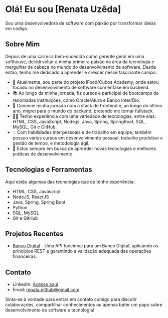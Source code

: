 # Olá! Eu sou [Renata Uzêda]

Sou uma desenvolvedora de software com paixão por transformar ideias em código.


## Sobre Mim
Depois de uma carreira bem-sucedida como gerente geral em uma softhouse, decidi voltar à minha primeira paixão na área da tecnologia e mergulhar de cabeça no mundo do desenvolvimento de software. Desde então, tenho me dedicado a aprender e crescer nesse fascinante campo.

- 💼 Atualmente, sou parte do projeto iFood/Cubos Academy, onde estou focado no desenvolvimento de software com ênfase em backend.
- 📚 Ao longo da minha jornada, fiz cursos e participei de bootcamps de renomadas instituições, como Oracle/Alura e Banco Inter/Dio.
- 🚀 Comecei minha jornada com a stack de frontend e, ao longo do último ano, migrei para o mundo do backend, pretendo me tornar fullstack.
- 👨‍💻 Tenho experiência com uma variedade de tecnologias, entre elas: HTML, CSS, JavaScript, Node.js, Java, Spring, SpringBoot, SQL, MySQL, Git e GitHub.
- 💡 Com habilidades interpessoais e de trabalho em equipe, também possuo vários cursos em desenvolvimento pessoal, trabalho produtivo e gestão de tempo, e metodologia ágil.
- 🌱 Estou sempre em busca de aprender novas tecnologias e melhores práticas de desenvolvimento.

## Tecnologias e Ferramentas

Aqui estão algumas das tecnologias que eu tenho experiência:

- HTML, CSS, Javascript
- NodeJS, ReactJS
- Java, Spring, Spring Boot
- Python
- SQL, MySQL
- Git e GitHub

## Projetos Recentes

- [Banco Digital](https://github.com/RenataUzeda/banco-digital) -  Uma API funcional para um Banco Digital, aplicando os princípios REST e garantindo a validação adequada das operações financeiras.


## Contato

- LinkedIn: [Acesse aqui](https://www.linkedin.com/in/renatauzeda/)
- Email: renata.github@gmail.com

Sinta-se à vontade para entrar em contato comigo para discutir colaborações, compartilhar conhecimentos ou apenas bater um papo sobre desenvolvimento de software e tecnologia!

